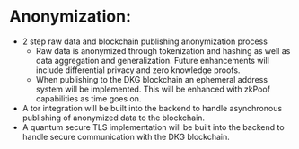 # Anonymization:
- 2 step raw data and blockchain publishing anonymization process
  - Raw data is anonymized through tokenization and hashing as well as data aggregation and generalization. Future enhancements will include differential privacy and zero knowledge proofs.
  - When publishing to the DKG blockchain an ephemeral address system will be implemented. This will be enhanced with zkPoof capabilities as time goes on.
- A tor integration will be built into the backend to handle asynchronous publishing of anonymized data to the blockchain. 
- A quantum secure TLS implementation will be built into the backend to handle secure communication with the DKG blockchain.
